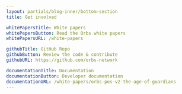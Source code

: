 ```yaml
---
layout: partials/blog-inner/bottom-section
title: Get involved

whitePapersTitle: White papers
whitePapersButton: Read the Orbs white papers
whitePapersURL: /white-papers

githubTitle: GitHub Repo
githubButton: Review the code & contribute
githubURL: https://github.com/orbs-network

documentationTitle: Documentation
documentationButton: Developer documentation
documentationURL: /white-papers/orbs-pos-v2-the-age-of-guardians
---
```

